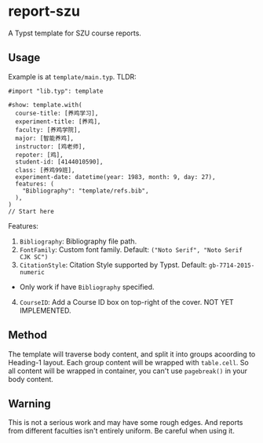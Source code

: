 # report-szu

A Typst template for SZU course reports.

## Usage

Example is at `template/main.typ`. TLDR:

```typst
#import "lib.typ": template

#show: template.with(
  course-title: [养鸡学习],
  experiment-title: [养鸡],
  faculty: [养鸡学院],
  major: [智能养鸡],
  instructor: [鸡老师],
  repoter: [鸡],
  student-id: [4144010590],
  class: [养鸡99班],
  experiment-date: datetime(year: 1983, month: 9, day: 27),
  features: (
    "Bibliography": "template/refs.bib",
  ),
)
// Start here
```

Features:

1. `Bibliography`: Bibliography file path.
2. `FontFamily`: Custom font family. Default: `("Noto Serif", "Noto Serif CJK SC")`
3. `CitationStyle`: Citation Style supported by Typst. Default: `gb-7714-2015-numeric`
  - Only work if have `Bibliography` specified.
4. `CourseID`: Add a Course ID box on top-right of the cover. NOT YET IMPLEMENTED.

## Method

The template will traverse body content, and split it into groups acoording to Heading-1 layout. Each group content will be wrapped with `table.cell`. So all content will be wrapped in container, you can't use `pagebreak()` in your body content.

## Warning

This is not a serious work and may have some rough edges. And reports from different faculties isn't entirely uniform. Be careful when using it.